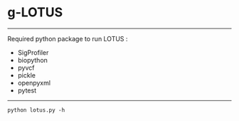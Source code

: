 # g-LOTUS

----
Required python package to run LOTUS :
  - SigProfiler
  - biopython
  - pyvcf
  - pickle
  - openpyxml
  - pytest
----

``` 
python lotus.py -h
```
